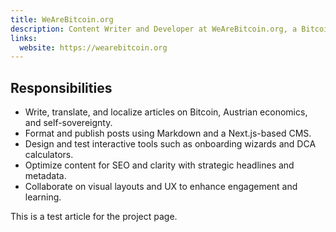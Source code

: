 ```yaml
---
title: WeAreBitcoin.org
description: Content Writer and Developer at WeAreBitcoin.org, a Bitcoin education platform focused on self-custody and sound money principles.
links:
  website: https://wearebitcoin.org
---
```


## Responsibilities
- Write, translate, and localize articles on Bitcoin, Austrian economics, and self-sovereignty.
- Format and publish posts using Markdown and a Next.js-based CMS.
- Design and test interactive tools such as onboarding wizards and DCA calculators.
- Optimize content for SEO and clarity with strategic headlines and metadata.
- Collaborate on visual layouts and UX to enhance engagement and learning.

This is a test article for the project page.

